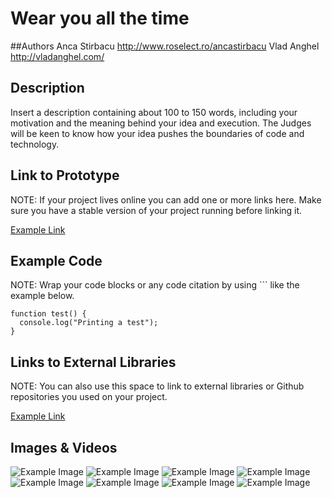 # Wear you all the time


##Authors
Anca Stirbacu http://www.roselect.ro/ancastirbacu
Vlad Anghel http://vladanghel.com/

## Description
Insert a description containing about 100 to 150 words, including your motivation and the meaning behind your idea and execution. The Judges will be keen to know how your idea pushes the boundaries of code and technology. 

## Link to Prototype
NOTE: If your project lives online you can add one or more links here. Make sure you have a stable version of your project running before linking it.

[Example Link](http://www.google.com "Example Link")

## Example Code
NOTE: Wrap your code blocks or any code citation by using ``` like the example below.
```
function test() {
  console.log("Printing a test");
}
```
## Links to External Libraries
 NOTE: You can also use this space to link to external libraries or Github repositories you used on your project.

[Example Link](http://www.google.com "Example Link")

## Images & Videos
![Example Image](../project_images/20120412-004149-sunflow.png?raw=true "Example Image")
![Example Image](../project_images/20120411-182237-sunflow.png?raw=true "Example Image")
![Example Image](../project_images/20120412-014213-sunflow.png?raw=true "Example Image")
![Example Image](../project_images/20120412-025335-sunflow.png?raw=true "Example Image")
![Example Image](../project_images/20120412-040413-sunflow.png?raw=true "Example Image")
![Example Image](../project_images/20120412-193635-sunflow.png?raw=true "Example Image")
![Example Image](../project_images/20120412-200147-sunflow.png?raw=true "Example Image")
![Example Image](../project_images/20120412-221738-sunflow.png?raw=true "Example Image")


